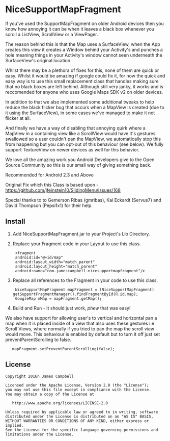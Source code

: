 NiceSupportMapFragment
======================

If you've used the SupportMapFragment on older Android devices then you know how annoying it can be when it leaves a black box whenever you scroll a ListView, ScrollView or a ViewPager.

The reason behind this is that the Map uses a SurfaceView, when the App creates this view it creates a Window behind your Activity's and punches a hole meaning things in your Activity's window cannot seen underneath the SurfaceView's original location. 

Whilst there may be a plethora of fixes for this, none of them are quick or easy. Whilst it would be amazing if google could fix it, for now the quick and easy way is to use this small replacement class that handles making sure that no black boxes are left behind. Although still very janky, it works and is reccomended for anyone who uses Google Maps SDK v2 on older devices.

In addition to that we also implemented some additional tweaks to help reduce the black flicker bug that occurs when a MapView is created (due to it using the SurfaceView), in some cases we've managed to make it not flicker at all. 

And finally we have a way of disabling that annoying quirk where a MapView in a containing view like a ScrollView would have it's gestures swallowed so a user couldn't pan the MapView, we automatically stop this from happening but you can opt-out of this behaviour (see below). We fully support TextureView on newer devices as well for this behavior.

We love all the amazing work you Android Developers give to the Open Source Community so this is our small way of giving something back.

Recommended for Android 2.3 and Above

Original Fix which this Class is based upon -  https://github.com/jfeinstein10/SlidingMenu/issues/168

Special thanks to to Gemerson Ribas (gmribas), Kai Eckardt (Servus7) and David Thompson (Pepsi1x1) for their help.

Install
-------

1. Add NiceSupportMapFragment.jar to your Project's Lib Directory.
2. Replace your Fragment code in your Layout to use this class.

        <fragment
        android:id="@+id/map"
        android:layout_width="match_parent"
        android:layout_height="match_parent"
        android:name="com.jamescampbell.nicesupportmapfragment"/>

3. Replace all references to the Fragment in your code to use this class.

        NiceSupportMapFragment mapFragment = (NiceSupportMapFragment) getSupportFragmentManager().findFragmentById(R.id.map);
        GoogleMap mMap = mapFragment.getMap();

4. Build and Run - It should just work, *phew* that was easy!

We also have support for allowing user's to vertical and horizontal pan a map when it is placed inside of a view that also uses these gestures i.e Scroll Views, where normally if you tried to pan the map the scroll view would move. This behaviour is enabled by default but to turn it off just set preventParentScrolling to false.
       
       mapFragment.setPreventParentScrolling(false);

License
-------

    Copyright 2016n James Campbell

    Licensed under the Apache License, Version 2.0 (the "License");
    you may not use this file except in compliance with the License.
    You may obtain a copy of the License at

       http://www.apache.org/licenses/LICENSE-2.0

    Unless required by applicable law or agreed to in writing, software
    distributed under the License is distributed on an "AS IS" BASIS,
    WITHOUT WARRANTIES OR CONDITIONS OF ANY KIND, either express or implied.
    See the License for the specific language governing permissions and
    limitations under the License.
